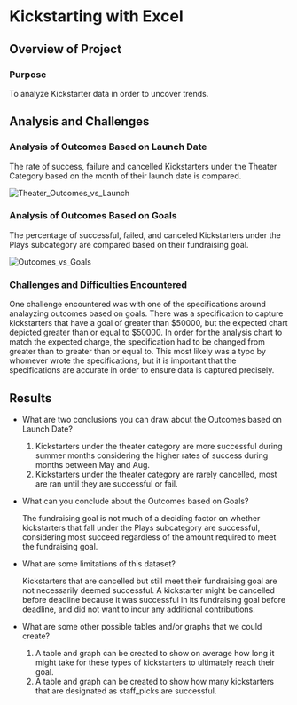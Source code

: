 # Kickstarting with Excel

## Overview of Project

### Purpose
To analyze Kickstarter data in order to uncover trends.

## Analysis and Challenges

### Analysis of Outcomes Based on Launch Date
The rate of success, failure and cancelled Kickstarters under the Theater Category based on the month of their launch date is compared.

![Theater_Outcomes_vs_Launch](https://user-images.githubusercontent.com/5934390/110219592-43a0ce80-7e8e-11eb-9c5f-778e07349c35.png)

### Analysis of Outcomes Based on Goals

The percentage of successful, failed, and canceled Kickstarters under the Plays subcategory are compared based on their fundraising goal.

![Outcomes_vs_Goals](https://user-images.githubusercontent.com/5934390/110250088-99857d00-7f47-11eb-8b24-2424a0927487.png)

### Challenges and Difficulties Encountered

One challenge encountered was with one of the specifications around analayzing outcomes based on goals. There was a specification to capture kickstarters that have a goal of greater than $50000, but the expected chart depicted greater than or equal to $50000. In order for the analysis chart to match the expected charge, the specification had to be changed from greater than to greater than or equal to. This most likely was a typo by whomever wrote the specifications, but it is important that the specifications are accurate in order to ensure data is captured precisely.

## Results

- What are two conclusions you can draw about the Outcomes based on Launch Date?

  1.	Kickstarters under the theater category are more successful during summer months considering the higher rates of success during months between May and Aug.
  2.	Kickstarters under the theater category are rarely cancelled, most are ran until they are successful or fail.

- What can you conclude about the Outcomes based on Goals?

    The fundraising goal is not much of a deciding factor on whether kickstarters that fall under the Plays subcategory are successful, considering most succeed  regardless of the amount required to meet the fundraising goal.

- What are some limitations of this dataset?

    Kickstarters that are cancelled but still meet their fundraising goal are not necessarily deemed successful. A kickstarter might be cancelled before deadline      because it was successful in its fundraising goal before deadline, and did not want to incur any additional contributions.

- What are some other possible tables and/or graphs that we could create?

  1. A table and graph can be created to show on average how long it might take for these types of kickstarters to ultimately reach their goal.
  2. A table and graph can be created to show how many kickstarters that are designated as staff_picks are successful.  


